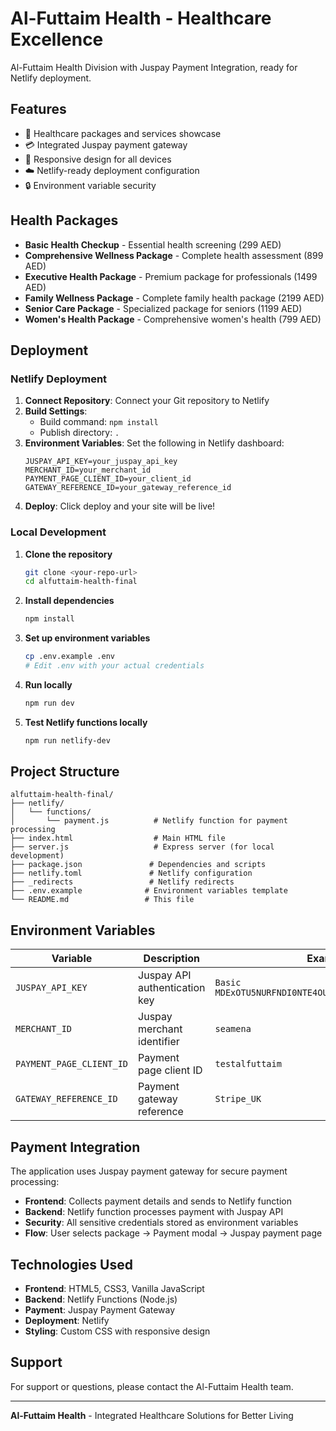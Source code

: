 # Al-Futtaim Health - Healthcare Excellence

Al-Futtaim Health Division with Juspay Payment Integration, ready for Netlify deployment.

## Features

- 🏥 Healthcare packages and services showcase
- 💳 Integrated Juspay payment gateway
- 📱 Responsive design for all devices
- ☁️ Netlify-ready deployment configuration
- 🔒 Environment variable security

## Health Packages

- **Basic Health Checkup** - Essential health screening (299 AED)
- **Comprehensive Wellness Package** - Complete health assessment (899 AED)
- **Executive Health Package** - Premium package for professionals (1499 AED)
- **Family Wellness Package** - Complete family health package (2199 AED)
- **Senior Care Package** - Specialized package for seniors (1199 AED)
- **Women's Health Package** - Comprehensive women's health (799 AED)

## Deployment

### Netlify Deployment

1. **Connect Repository**: Connect your Git repository to Netlify
2. **Build Settings**: 
   - Build command: `npm install`
   - Publish directory: `.`
3. **Environment Variables**: Set the following in Netlify dashboard:
   ```
   JUSPAY_API_KEY=your_juspay_api_key
   MERCHANT_ID=your_merchant_id
   PAYMENT_PAGE_CLIENT_ID=your_client_id
   GATEWAY_REFERENCE_ID=your_gateway_reference_id
   ```
4. **Deploy**: Click deploy and your site will be live!

### Local Development

1. **Clone the repository**
   ```bash
   git clone <your-repo-url>
   cd alfuttaim-health-final
   ```

2. **Install dependencies**
   ```bash
   npm install
   ```

3. **Set up environment variables**
   ```bash
   cp .env.example .env
   # Edit .env with your actual credentials
   ```

4. **Run locally**
   ```bash
   npm run dev
   ```

5. **Test Netlify functions locally**
   ```bash
   npm run netlify-dev
   ```

## Project Structure

```
alfuttaim-health-final/
├── netlify/
│   └── functions/
│       └── payment.js          # Netlify function for payment processing
├── index.html                  # Main HTML file
├── server.js                   # Express server (for local development)
├── package.json               # Dependencies and scripts
├── netlify.toml               # Netlify configuration
├── _redirects                 # Netlify redirects
├── .env.example              # Environment variables template
└── README.md                 # This file
```

## Environment Variables

| Variable | Description | Example |
|----------|-------------|---------|
| `JUSPAY_API_KEY` | Juspay API authentication key | `Basic MDExOTU5NURFNDI0NTE4OUJCNzdENUU1MDhDMURCOg==` |
| `MERCHANT_ID` | Juspay merchant identifier | `seamena` |
| `PAYMENT_PAGE_CLIENT_ID` | Payment page client ID | `testalfuttaim` |
| `GATEWAY_REFERENCE_ID` | Payment gateway reference | `Stripe_UK` |

## Payment Integration

The application uses Juspay payment gateway for secure payment processing:

- **Frontend**: Collects payment details and sends to Netlify function
- **Backend**: Netlify function processes payment with Juspay API
- **Security**: All sensitive credentials stored as environment variables
- **Flow**: User selects package → Payment modal → Juspay payment page

## Technologies Used

- **Frontend**: HTML5, CSS3, Vanilla JavaScript
- **Backend**: Netlify Functions (Node.js)
- **Payment**: Juspay Payment Gateway
- **Deployment**: Netlify
- **Styling**: Custom CSS with responsive design

## Support

For support or questions, please contact the Al-Futtaim Health team.

---

**Al-Futtaim Health** - Integrated Healthcare Solutions for Better Living